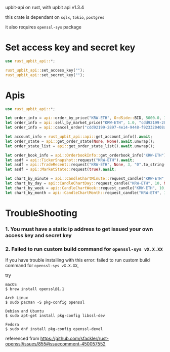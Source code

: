 upbit-api on rust, with upbit api v1.3.4


this crate is dependant on `sqlx`, `tokio`, `postgres`

it also requires `openssl-sys` package

# Set access key and secret key
```rust
use rust_upbit_api::*;

rust_upbit_api::set_access_key("");
rust_upbit_api::set_secret_key("");
```

# Apis
```rust
use rust_upbit_api::*;

let order_info = api::order_by_price("KRW-ETH", OrdSide::BID, 5000.0, 1_435_085.0, OrdType::LIMIT, None).await.unwrap();
let order_info = api::sell_by_market_price("KRW-ETH", 1.0, "cdd92199-2897-4e14-9448-f923320408ad").await;
let order_info = api::cancel_order("cdd92199-2897-4e14-9448-f923320408ad").await;

let account_info = rust_upbit_api::api::get_account_info().await;
let order_state = api::get_order_state(None, None).await.unwrap();
let order_state_list = api::get_order_state_list().await.unwrap();

let order_book_info = api::OrderbookInfo::get_orderbook_info("KRW-ETH").await;
let asdf = api::TickerSnapshot::request("KRW-ETH").await;
let asdf = api::TradeRecent::request("KRW-ETH", None, 3, "0".to_string(), None).await;
let asdf = api::MarketState::request(true).await;

let chart_by_minute = api::CandleChartMinute::request_candle("KRW-ETH", None, 50, CandleMinute::Min10).await.unwrap();
let chart_by_day = api::CandleChartDay::request_candle("KRW-ETH", 10, None, None).await;
let chart_by_week = api::CandleChartWeek::request_candle("KRW-ETH", 10, None).await;
let chart_by_month = api::CandleChartMonth::request_candle("KRW-ETH", 10, None).await;

```

# TroubleShooting

### 1. You must have a static ip address to get issued your own access key and secret key

### 2. Failed to run custom build command for `openssl-sys vX.X.XX`

If you have trouble installing with this error: failed to run custom build command for `openssl-sys vX.X.XX`, 

try
```
macOS
$ brew install openssl@1.1

Arch Linux
$ sudo pacman -S pkg-config openssl

Debian and Ubuntu
$ sudo apt-get install pkg-config libssl-dev

Fedora
$ sudo dnf install pkg-config openssl-devel
```
referenced from https://github.com/sfackler/rust-openssl/issues/855#issuecomment-450057552
